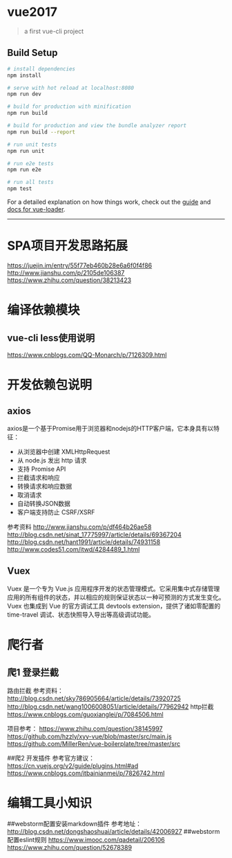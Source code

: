 # vue2017

> a first vue-cli project

## Build Setup

``` bash
# install dependencies
npm install

# serve with hot reload at localhost:8080
npm run dev

# build for production with minification
npm run build

# build for production and view the bundle analyzer report
npm run build --report

# run unit tests
npm run unit

# run e2e tests
npm run e2e

# run all tests
npm test
```

For a detailed explanation on how things work, check out the [guide](http://vuejs-templates.github.io/webpack/) and [docs for vue-loader](http://vuejs.github.io/vue-loader).

* * *

# SPA项目开发思路拓展
https://juejin.im/entry/55f77eb460b28e6a6f0f4f86
http://www.jianshu.com/p/2105de106387
https://www.zhihu.com/question/38213423

# 编译依赖模块
## vue-cli less使用说明
https://www.cnblogs.com/QQ-Monarch/p/7126309.html

# 开发依赖包说明
## axios
axios是一个基于Promise用于浏览器和nodejs的HTTP客户端，它本身具有以特征：
* 从浏览器中创建 XMLHttpRequest
* 从 node.js 发出 http 请求
* 支持 Promise API
* 拦截请求和响应
* 转换请求和响应数据
* 取消请求
* 自动转换JSON数据
* 客户端支持防止 CSRF/XSRF

参考资料
http://www.jianshu.com/p/df464b26ae58
http://blog.csdn.net/sinat_17775997/article/details/69367204
http://blog.csdn.net/hant1991/article/details/74931158
http://www.codes51.com/itwd/4284489_1.html

## Vuex
Vuex 是一个专为 Vue.js 应用程序开发的状态管理模式。它采用集中式存储管理应用的所有组件的状态，并以相应的规则保证状态以一种可预测的方式发生变化。Vuex 也集成到 Vue 的官方调试工具 devtools extension，提供了诸如零配置的 time-travel 调试、状态快照导入导出等高级调试功能。


# 爬行者
## 爬1 登录拦截

路由拦截
参考资料：
http://blog.csdn.net/sky786905664/article/details/73920725
http://blog.csdn.net/wang1006008051/article/details/77962942
http拦截
https://www.cnblogs.com/guoxianglei/p/7084506.html

项目参考：
https://www.zhihu.com/question/38145997
https://github.com/hzzly/xyy-vue/blob/master/src/main.js
https://github.com/MillerRen/vue-boilerplate/tree/master/src

##爬2 开发插件
参考官方建议：
https://cn.vuejs.org/v2/guide/plugins.html#ad
https://www.cnblogs.com/itbainianmei/p/7826742.html
# 编辑工具小知识
##webstorm配置安装markdown插件
参考地址：http://blog.csdn.net/dongshaoshuai/article/details/42006927
##webstorm配置eslint规则
https://www.imooc.com/qadetail/206106
https://www.zhihu.com/question/52678389
